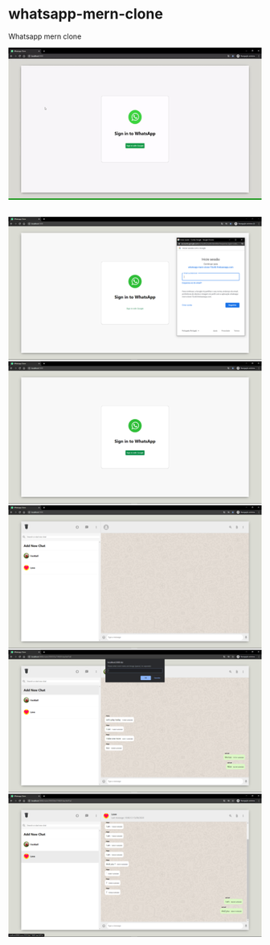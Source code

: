 # whatsapp-mern-clone
Whatsapp mern clone

![Demo](https://github.com/hf97/whatsapp-mern-clone/blob/master/demo/demo.gif)

<br>

<img src="https://github.com/hf97/whatsapp-mern-clone/blob/master/demo/login.png" width="600">

<br>

<img src="https://github.com/hf97/whatsapp-mern-clone/blob/master/demo/inicio.png" width="600">

<br>

<img src="https://github.com/hf97/whatsapp-mern-clone/blob/master/demo/fp.png" width="600">

<br>

<img src="https://github.com/hf97/whatsapp-mern-clone/blob/master/demo/newroom.png" width="600">

<br>

<img src="https://github.com/hf97/whatsapp-mern-clone/blob/master/demo/chat.png" width="600">
